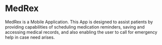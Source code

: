 # MedRex
MedRex is a Mobile Application. This App is designed to assist patients by providing capabilities of scheduling medication reminders, saving and accessing medical records, and also enabling the user to call for emergency help in case need arises.
